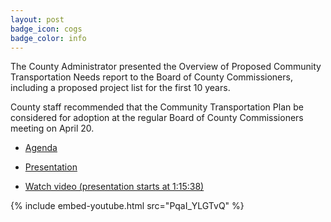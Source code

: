 ```yaml
---
layout: post
badge_icon: cogs
badge_color: info
---
```


The County Administrator presented the Overview of Proposed Community Transportation Needs report to the Board of County Commissioners, including a proposed project list for the first 10 years.

County staff recommended that the Community Transportation Plan be considered for adoption at the regular Board of County Commissioners meeting on April 20.

* [Agenda](http://agenda.hillsboroughcounty.org/cache/00003/682/04-06%20FINAL%20Agenda.pdf)

* [Presentation](http://agenda.hillsboroughcounty.org/cache/00003/682/C-1.PDF)

* [Watch video (presentation starts at 1:15:38)](http://65.49.32.144/Hillsborough/eef22084-c120-44ad-9c49-6485b2f5d508/BOCC_Regular_Mtg_4_6_2016/presentation_file/mgpresenter.html?Stream=low)

{% include embed-youtube.html src="PqaI_YLGTvQ" %}
